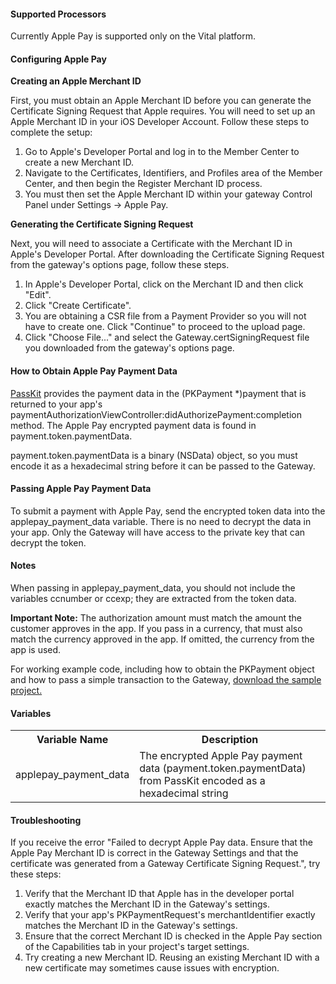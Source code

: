 #### Supported Processors

Currently Apple Pay is supported only on the Vital platform.

#### Configuring Apple Pay

**Creating an Apple Merchant ID**

First, you must obtain an Apple Merchant ID before you can generate the Certificate Signing Request that Apple requires. You will need to set up an Apple Merchant ID in your iOS Developer Account. Follow these steps to complete the setup:

1. Go to Apple's Developer Portal and log in to the Member Center to create a new Merchant ID.
1. Navigate to the Certificates, Identifiers, and Profiles area of the Member Center, and then begin the Register Merchant ID process.
1. You must then set the Apple Merchant ID within your gateway Control Panel under Settings -> Apple Pay.

**Generating the Certificate Signing Request**

Next, you will need to associate a Certificate with the Merchant ID in Apple's Developer Portal. After downloading the Certificate Signing Request from the gateway's options page, follow these steps.

1. In Apple's Developer Portal, click on the Merchant ID and then click "Edit".
1. Click "Create Certificate".
1. You are obtaining a CSR file from a Payment Provider so you will not have to create one. Click "Continue" to proceed to the upload page.
1. Click "Choose File..." and select the Gateway.certSigningRequest file you downloaded from the gateway's options page.

#### How to Obtain Apple Pay Payment Data

[PassKit](https://developer.apple.com/library/ios/documentation/UserExperience/Reference/PassKit_Framework/index.html) provides the payment data in the (PKPayment *)payment that is returned to your app's paymentAuthorizationViewController:didAuthorizePayment:completion method. The Apple Pay encrypted payment data is found in payment.token.paymentData.

payment.token.paymentData is a binary (NSData) object, so you must encode it as a hexadecimal string before it can be passed to the Gateway.

#### Passing Apple Pay Payment Data

To submit a payment with Apple Pay, send the encrypted token data into the applepay_payment_data variable. There is no need to decrypt the data in your app. Only the Gateway will have access to the private key that can decrypt the token.

#### Notes

When passing in applepay_payment_data, you should not include the variables ccnumber or ccexp; they are extracted from the token data.

**Important Note:** The authorization amount must match the amount the customer approves in the app. If you pass in a currency, that must also match the currency approved in the app. If omitted, the currency from the app is used.

For working example code, including how to obtain the PKPayment object and how to pass a simple transaction to the Gateway, [download the sample project.](https://merchantprotocol.transactiongateway.com/gw/merchants/resources/integration/download.php?document=applepayexample)

#### Variables

<div class="table-responsive">
<table class="table table-bordered table-striped table-vertical-middle">
    <tbody><tr>
        <th class="variable">Variable Name</th>
        <th>Description</th>
    </tr>
    <tr>
        <td>applepay_payment_data</td>
        <td>
            The encrypted Apple Pay payment data (payment.token.paymentData) from PassKit encoded as a hexadecimal string                </td>
    </tr>
</tbody></table>
</div>

#### Troubleshooting

If you receive the error "Failed to decrypt Apple Pay data. Ensure that the Apple Pay Merchant ID is correct in the Gateway Settings and that the certificate was generated from a Gateway Certificate Signing Request.", try these steps:

1. Verify that the Merchant ID that Apple has in the developer portal exactly matches the Merchant ID in the Gateway's settings.
1. Verify that your app's PKPaymentRequest's merchantIdentifier exactly matches the Merchant ID in the Gateway's settings.
1. Ensure that the correct Merchant ID is checked in the Apple Pay section of the Capabilities tab in your project's target settings.
1. Try creating a new Merchant ID. Reusing an existing Merchant ID with a new certificate may sometimes cause issues with encryption.
